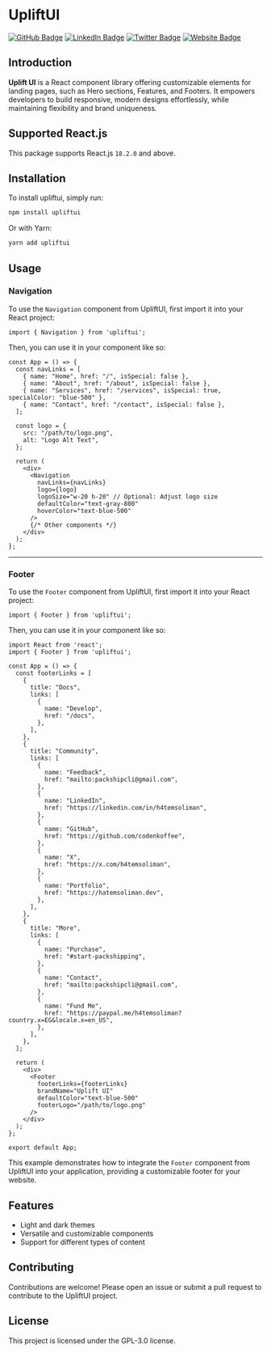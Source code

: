 # UpliftUI

[![GitHub Badge](https://img.shields.io/badge/GitHub-100000?style=for-the-badge&logo=github&logoColor=white)](https://github.com/CodeNKoffee)
[![LinkedIn Badge](https://img.shields.io/badge/LinkedIn-0077B5?style=for-the-badge&logo=linkedin&logoColor=white)](https://linkedin.com/in/h4temsoliman)
[![Twitter Badge](https://img.shields.io/badge/Twitter-1DA1F2?style=for-the-badge&logo=twitter&logoColor=white)](https://twitter.com/h4temsoliman)
[![Website Badge](https://img.shields.io/badge/website-000000?style=for-the-badge&logo=About.me&logoColor=white)](https://hatemsoliman.dev)

## Introduction

**Uplift UI** is a React component library offering customizable elements for landing pages, such as Hero sections, Features, and Footers. It empowers developers to build responsive, modern designs effortlessly, while maintaining flexibility and brand uniqueness.

## Supported React.js

This package supports React.js `18.2.0` and above.

## Installation

To install upliftui, simply run:

```bash
npm install upliftui
```

Or with Yarn:

```bash
yarn add upliftui
```

## Usage

### Navigation

To use the `Navigation` component from UpliftUI, first import it into your React project:

```tsx
import { Navigation } from 'upliftui';
```

Then, you can use it in your component like so:

```tsx
const App = () => {
  const navLinks = [
    { name: "Home", href: "/", isSpecial: false },
    { name: "About", href: "/about", isSpecial: false },
    { name: "Services", href: "/services", isSpecial: true, specialColor: "blue-500" },
    { name: "Contact", href: "/contact", isSpecial: false },
  ];

  const logo = {
    src: "/path/to/logo.png",
    alt: "Logo Alt Text",
  };

  return (
    <div>
      <Navigation
        navLinks={navLinks}
        logo={logo}
        logoSize="w-20 h-20" // Optional: Adjust logo size
        defaultColor="text-gray-800"
        hoverColor="text-blue-500"
      />
      {/* Other components */}
    </div>
  );
};
```

---

### Footer

To use the `Footer` component from UpliftUI, first import it into your React project:

```tsx
import { Footer } from 'upliftui';
```

Then, you can use it in your component like so:

```tsx
import React from 'react';
import { Footer } from 'upliftui';

const App = () => {
  const footerLinks = [
    {
      title: "Docs",
      links: [
        { 
          name: "Develop", 
          href: "/docs", 
        },
      ],
    },
    {
      title: "Community",
      links: [
        { 
          name: "Feedback", 
          href: "mailto:packshipcli@gmail.com", 
        },
        { 
          name: "LinkedIn", 
          href: "https://linkedin.com/in/h4temsoliman", 
        },
        { 
          name: "GitHub", 
          href: "https://github.com/codenkoffee", 
        },
        { 
          name: "X", 
          href: "https://x.com/h4temsoliman", 
        },
        { 
          name: "Portfolio", 
          href: "https://hatemsoliman.dev", 
        },
      ],
    },
    {
      title: "More",
      links: [
        { 
          name: "Purchase", 
          href: "#start-packshipping",
        },
        { 
          name: "Contact", 
          href: "mailto:packshipcli@gmail.com",
        },
        { 
          name: "Fund Me", 
          href: "https://paypal.me/h4temsoliman?country.x=EG&locale.x=en_US",
        },
      ],
    },
  ];

  return (
    <div>
      <Footer
        footerLinks={footerLinks}
        brandName="Uplift UI"
        defaultColor="text-blue-500"
        footerLogo="/path/to/logo.png"
      />
    </div>
  );
};

export default App;
```

This example demonstrates how to integrate the `Footer` component from UpliftUI into your application, providing a customizable footer for your website.

## Features

- Light and dark themes
- Versatile and customizable components
- Support for different types of content

## Contributing

Contributions are welcome! Please open an issue or submit a pull request to contribute to the UpliftUI project.

## License

This project is licensed under the GPL-3.0 license.
